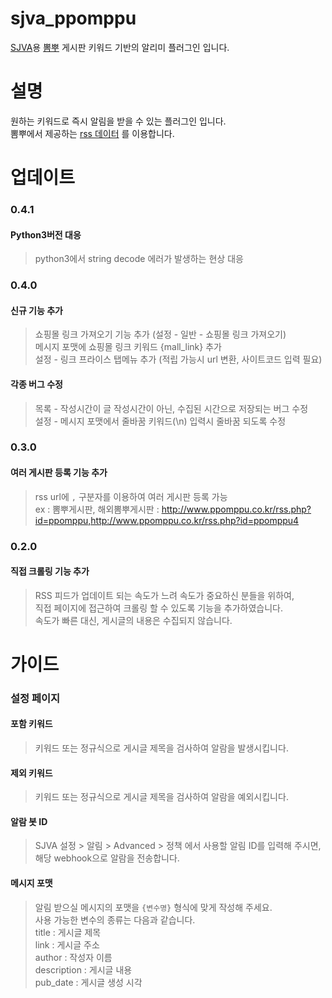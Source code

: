 # sjva_ppomppu
[SJVA](https://sjva.me/)용 [뽐뿌](http://www.ppomppu.co.kr/zboard/zboard.php?id=ppomppu) 게시판 키워드 기반의 알리미 플러그인 입니다.

# 설명
원하는 키워드로 즉시 알림을 받을 수 있는 플러그인 입니다.  
뽐뿌에서 제공하는 [rss 데이터](http://www.ppomppu.co.kr/rss.php?id=ppomppu) 를 이용합니다.

# 업데이트
### 0.4.1
#### Python3버전 대응
> python3에서 string decode 에러가 발생하는 현상 대응

### 0.4.0
#### 신규 기능 추가
> 쇼핑몰 링크 가져오기 기능 추가 (설정 - 일반 - 쇼핑몰 링크 가져오기)  
> 메시지 포맷에 쇼핑몰 링크 키워드 {mall_link} 추가  
> 설정 - 링크 프라이스 탭메뉴 추가 (적립 가능시 url 변환, 사이트코드 입력 필요)  
#### 각종 버그 수정
> 목록 - 작성시간이 글 작성시간이 아닌, 수집된 시간으로 저장되는 버그 수정  
> 설정 - 메시지 포맷에서 줄바꿈 키워드(\n) 입력시 줄바꿈 되도록 수정  

### 0.3.0
#### 여러 게시판 등록 기능 추가
> rss url에 `,` 구분자를 이용하여 여러 게시판 등록 가능  
> ex : 뽐뿌게시판, 해외뽐뿌게시판 : http://www.ppomppu.co.kr/rss.php?id=ppomppu,http://www.ppomppu.co.kr/rss.php?id=ppomppu4

### 0.2.0
#### 직접 크롤링 기능 추가
> RSS 피드가 업데이트 되는 속도가 느려 속도가 중요하신 분들을 위하여,  
> 직접 페이지에 접근하여 크롤링 할 수 있도록 기능을 추가하였습니다.  
> 속도가 빠른 대신, 게시글의 내용은 수집되지 않습니다.

# 가이드
### 설정 페이지  
#### 포함 키워드  
> 키워드 또는 정규식으로 게시글 제목을 검사하여 알람을 발생시킵니다.  
#### 제외 키워드  
> 키워드 또는 정규식으로 게시글 제목을 검사하여 알람을 예외시킵니다.  
#### 알람 봇 ID
> SJVA 설정 > 알림 > Advanced > 정책 에서 사용할 알림 ID를 입력해 주시면, 해당 webhook으로 알람을 전송합니다.  
#### 메시지 포맷
> 알림 받으실 메시지의 포맷을 `{변수명}` 형식에 맞게 작성해 주세요.    
> 사용 가능한 변수의 종류는 다음과 같습니다.  
> title : 게시글 제목  
> link : 게시글 주소  
> author : 작성자 이름  
> description : 게시글 내용  
> pub_date : 게시글 생성 시각  

